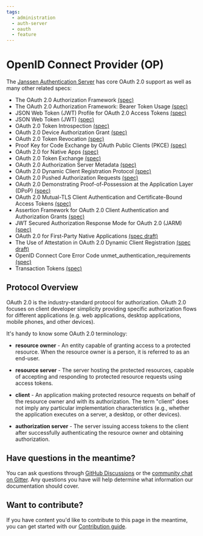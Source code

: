 ```yaml
---
tags:
  - administration
  - auth-server
  - oauth
  - feature
---
```


# OpenID Connect Provider (OP)
The [Janssen Authentication Server](https://github.com/JanssenProject/jans/tree/main/jans-auth-server) has core OAuth 2.0 support as well as many other related specs: 

- The OAuth 2.0 Authorization Framework [(spec)](https://datatracker.ietf.org/doc/html/rfc6749)
- The OAuth 2.0 Authorization Framework: Bearer Token Usage [(spec)](https://datatracker.ietf.org/doc/html/rfc6750)
- JSON Web Token (JWT) Profile for OAuth 2.0 Access Tokens [(spec)](https://datatracker.ietf.org/doc/html/rfc9068)
- JSON Web Token (JWT) [(spec)](https://datatracker.ietf.org/doc/html/rfc7519)
- OAuth 2.0 Token Introspection [(spec)](https://datatracker.ietf.org/doc/html/rfc7662)
- OAuth 2.0 Device Authorization Grant [(spec)](https://datatracker.ietf.org/doc/html/rfc8628)
- OAuth 2.0 Token Revocation [(spec)](https://datatracker.ietf.org/doc/html/rfc7009)
- Proof Key for Code Exchange by OAuth Public Clients (PKCE) [(spec)](https://datatracker.ietf.org/doc/html/rfc7636)
- OAuth 2.0 for Native Apps [(spec)](https://datatracker.ietf.org/doc/html/rfc8252)
- OAuth 2.0 Token Exchange [(spec)](https://datatracker.ietf.org/doc/html/rfc8252)
- OAuth 2.0 Authorization Server Metadata [(spec)](https://datatracker.ietf.org/doc/html/rfc8414)
- OAuth 2.0 Dynamic Client Registration Protocol [(spec)](https://datatracker.ietf.org/doc/html/rfc7591)
- OAuth 2.0 Pushed Authorization Requests [(spec)](https://datatracker.ietf.org/doc/html/rfc9126)
- OAuth 2.0 Demonstrating Proof-of-Possession at the Application Layer (DPoP) [(spec)](https://datatracker.ietf.org/doc/html/draft-ietf-oauth-dpop)
- OAuth 2.0 Mutual-TLS Client Authentication and Certificate-Bound Access Tokens [(spec)](https://datatracker.ietf.org/doc/html/rfc8705)
- Assertion Framework for OAuth 2.0 Client Authentication and Authorization Grants [(spec)](https://www.rfc-editor.org/rfc/rfc7521.html)
- JWT Secured Authorization Response Mode for OAuth 2.0 (JARM) [(spec)](https://openid.net/specs/oauth-v2-jarm.html)
- OAuth 2.0 for First-Party Native Applications [(spec draft)](https://www.ietf.org/archive/id/draft-parecki-oauth-first-party-native-apps-00.html)
- The Use of Attestation in OAuth 2.0 Dynamic Client Registration [(spec draft)](https://www.ietf.org/id/draft-tschofenig-oauth-attested-dclient-reg-00.html)
- OpenID Connect Core Error Code unmet_authentication_requirements [(spec)](https://openid.net/specs/openid-connect-unmet-authentication-requirements-1_0.html)
- Transaction Tokens [(spec)](https://drafts.oauth.net/oauth-transaction-tokens/draft-ietf-oauth-transaction-tokens.html)


## Protocol Overview

OAuth 2.0 is the industry-standard protocol for authorization. OAuth 2.0 focuses on client developer simplicity providing specific authorization flows for different applications (e.g. web applications, desktop applications, mobile phones, and other devices). 

It's handy to know some OAuth 2.0 terminology:

- **resource owner** - An entity capable of granting access to a protected resource.
                       When the resource owner is a person, it is referred to as an end-user.
  
- **resource server** - The server hosting the protected resources, capable of accepting
                        and responding to protected resource requests using access tokens.
  
- **client** - An application making protected resource requests on behalf of the
               resource owner and with its authorization.  The term "client" does
               not imply any particular implementation characteristics (e.g.,
               whether the application executes on a server, a desktop, or other devices).
  
- **authorization server** - The server issuing access tokens to the client after successfully
                             authenticating the resource owner and obtaining authorization.

## Have questions in the meantime?

You can ask questions through [GitHub Discussions](https://github.com/JanssenProject/jans/discussions) or the [community chat on Gitter](https://gitter.im/JanssenProject/Lobby). Any questions you have will help determine what information our documentation should cover.

## Want to contribute?

If you have content you'd like to contribute to this page in the meantime, you can get started with our [Contribution guide](https://docs.jans.io/head/CONTRIBUTING/).